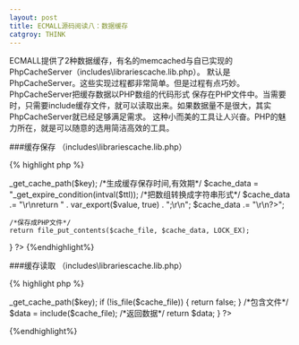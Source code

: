 ```yaml
---
layout: post
title: ECMALL源码阅读八：数据缓存
catgroy: THINK
---
```


ECMALL提供了2种数据缓存，有名的memcached与自已实现的PhpCacheServer（includes\librariescache.lib.php）。
默认是PhpCacheServer。这些实现过程都非常简单。但是过程有点巧妙。PhpCacheServer把缓存数据以PHP数组的代码形式
保存在PHP文件中。当需要时，只需要include缓存文件，就可以读取出来。如果数据量不是很大，其实PhpCacheServer就已经足够满足需求。
这种小而美的工具让人兴奋。PHP的魅力所在，就是可以随意的选用简洁高效的工具。

###缓存保存 （includes\librariescache.lib.php）

{% highlight php %}
<?php
function set($key, $value, $ttl = 0)
{
	if (!$key)
	{
		return false;
	}
	/*根据key生成文件名*/
	$cache_file = $this->_get_cache_path($key);
	/*生成缓存保存时间,有效期*/
	$cache_data = "<?php\r\n/**\r\n *  @Created By ECMall PhpCacheServer\r\n *  @Time:" . date('Y-m-d H:i:s') . "\r\n */";
	$cache_data .= $this->_get_expire_condition(intval($ttl));
	/*把数组转换成字符串形式*/
	$cache_data .= "\r\nreturn " . var_export($value, true) .  ";\r\n";
	$cache_data .= "\r\n?>";
    /*保存成PHP文件*/
	return file_put_contents($cache_file, $cache_data, LOCK_EX);
}
?>
{%endhighlight%}

###缓存读取 （includes\librariescache.lib.php）

{% highlight php %}
<?php
/*引用传递，避免浪费内存*/
function &get($key)
{
	/*根据key获取文件路径*/
	$cache_file = $this->_get_cache_path($key);
	if (!is_file($cache_file))
	{
		return false;
	}
	/*包含文件*/
	$data = include($cache_file);
    /*返回数据*/
	return $data;
}
?>
{%endhighlight%}

